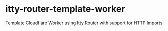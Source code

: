 # itty-router-template-worker
Template Cloudflare Worker using Itty Router with support for HTTP Imports
